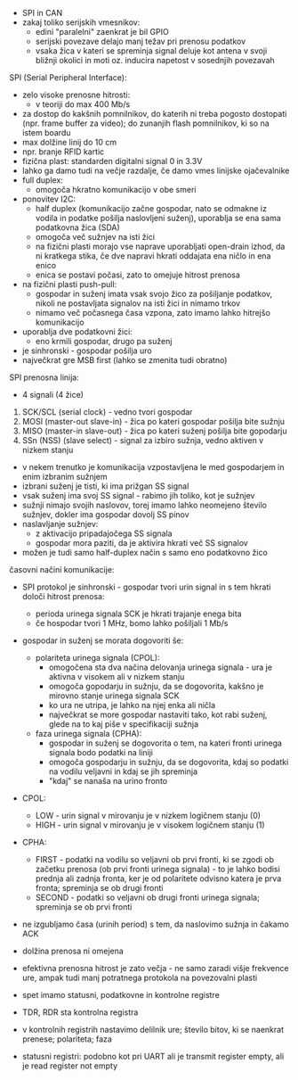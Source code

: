 - SPI in CAN
- zakaj toliko serijskih vmesnikov:
	- edini "paralelni" zaenkrat je bil GPIO
	- serijski povezave delajo manj težav pri prenosu podatkov
	- vsaka žica v kateri se spreminja signal deluje kot antena v svoji bližnji okolici in moti oz. inducira napetost v sosednjih povezavah

SPI (Serial Peripheral Interface):
- zelo visoke prenosne hitrosti:
	- v teoriji do max 400 Mb/s
- za dostop do kakšnih pomnilnikov, do katerih ni treba pogosto dostopati (npr. frame buffer za video); do zunanjih flash pomnilnikov, ki so na istem boardu
- max dolžine linij do 10 cm
- npr. branje RFID kartic
- fizična plast: standarden digitalni signal 0 in 3.3V
- lahko ga damo tudi na večje razdalje, če damo vmes linijske ojačevalnike
- full duplex:
	- omogoča hkratno komunikacijo v obe smeri
- ponovitev I2C:
	- half duplex (komunikacijo začne gospodar, nato se odmakne iz vodila in podatke pošilja naslovljeni suženj), uporablja se ena sama podatkovna žica (SDA)
	- omogoča več sužnjev na isti žici
	- na fizični plasti morajo vse naprave uporabljati open-drain izhod, da ni kratkega stika, če dve napravi hkrati oddajata ena ničlo in ena enico
	- enica se postavi počasi, zato to omejuje hitrost prenosa
- na fizični plasti push-pull:
	- gospodar in suženj imata vsak svojo žico za pošiljanje podatkov, nikoli ne postavljata signalov na isti žici in nimamo trkov
	- nimamo več počasnega časa vzpona, zato imamo lahko hitrejšo komunikacijo
- uporablja dve podatkovni žici:
	- eno krmili gospodar, drugo pa suženj
- je sinhronski - gospodar pošilja uro
- največkrat gre MSB first (lahko se zmenita tudi obratno)

SPI prenosna linija:
- 4 signali (4 žice)
1. SCK/SCL (serial clock) - vedno tvori gospodar
2. MOSI (master-out slave-in) - žica po kateri gospodar pošilja bite sužnju
3. MISO (master-in slave-out) - žica po kateri suženj pošilja bite gopodarju
4. SSn (NSS) (slave select) - signal za izbiro sužnja, vedno aktiven v nizkem stanju
- v nekem trenutko je komunikacija vzpostavljena le med gospodarjem in enim izbranim sužnjem
- izbrani suženj je tisti, ki ima prižgan SS signal
- vsak suženj ima svoj SS signal - rabimo jih toliko, kot je sužnjev
- sužnji nimajo svojih naslovov, torej imamo lahko neomejeno število sužnjev, dokler ima gospodar dovolj SS pinov
- naslavljanje sužnjev:
	- z aktivacijo pripadajočega SS signala
	- gospodar mora paziti, da je aktivira hkrati več SS signalov
- možen je tudi samo half-duplex način s samo eno podatkovno žico

časovni načini komunikacije:
- SPI protokol je sinhronski - gospodar tvori urin signal in s tem hkrati določi hitrost prenosa:
	- perioda urinega signala SCK je hkrati trajanje enega bita
	- če hospodar tvori 1 MHz, bomo lahko pošiljali 1 Mb/s
- gospodar in suženj se morata dogovoriti še:
	- polariteta urinega signala (CPOL):
		- omogočena sta dva načina delovanja urinega signala - ura je aktivna v visokem ali v nizkem stanju
		- omogoča gopodarju in sužnju, da se dogovorita, kakšno je mirovno stanje urinega signala SCK
		- ko ura ne utripa, je lahko na njej enka ali ničla
		- največkrat se more gospodar nastaviti tako, kot rabi suženj, glede na to kaj piše v specifikaciji sužnja
	- faza urinega signala (CPHA):
		- gospodar in suženj se dogovorita o tem, na kateri fronti urinega signala bodo podatki na liniji
		- omogoča gospodarju in sužnju, da se dogovorita, kdaj so podatki na vodilu veljavni in kdaj se jih spreminja
		- "kdaj" se nanaša na urino fronto
- CPOL:
	- LOW - urin signal v mirovanju je v nizkem logičnem stanju (0)
	- HIGH - urin signal v mirovanju je v visokem logičnem stanju (1)
- CPHA:
	- FIRST - podatki na vodilu so veljavni ob prvi fronti, ki se zgodi ob začetku prenosa (ob prvi fronti urinega signala) - to je lahko bodisi prednja ali zadnja fronta, ker je od polaritete odvisno katera je prva fronta; spreminja se ob drugi fronti
	- SECOND - podatki so veljavni ob drugi fronti urinega signala; spreminja se ob prvi fronti

- ne izgubljamo časa (urinih period) s tem, da naslovimo sužnja in čakamo ACK
- dolžina prenosa ni omejena
- efektivna prenosna hitrost je zato večja - ne samo zaradi višje frekvence ure, ampak tudi manj potratnega protokola na povezovalni plasti

- spet imamo statusni, podatkovne in kontrolne registre
- TDR, RDR sta kontrolna registra
- v kontrolnih registrih nastavimo delilnik ure; število bitov, ki se naenkrat prenese; polariteta; faza
- statusni registri: podobno kot pri UART ali je transmit register empty, ali je read register not empty